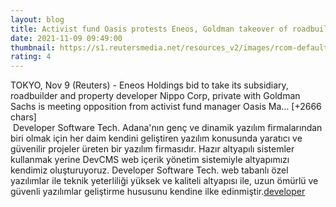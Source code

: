 ```yaml
--- 
layout: blog
title: Activist fund Oasis protests Eneos, Goldman takeover of roadbuilder Nippo - Reuters
date: 2021-11-09 09:49:00
thumbnail: https://s1.reutersmedia.net/resources_v2/images/rcom-default.png?w=800
rating: 4
---
```

TOKYO, Nov 9 (Reuters) - Eneos Holdings bid to take its subsidiary, roadbuilder and property developer Nippo Corp, private with Goldman Sachs is meeting opposition from activist fund manager Oasis Ma… [+2666 chars]</br>&nbsp;Developer Software Tech. Adana'nın genç ve dinamik yazılım firmalarından biri olmak için her daim kendini geliştiren yazılım konusunda yaratıcı ve güvenilir projeler üreten bir yazılım firmasıdır. Hazır altyapılı sistemler kullanmak yerine DevCMS web içerik yönetim sistemiyle altyapımızı kendimiz oluşturuyoruz. Developer Software Tech. web tabanlı özel yazılımlar ile teknik yeterliliği yüksek ve kaliteli altyapısı ile, uzun ömürlü ve güvenli yazılımlar geliştirme hususunu kendine ilke edinmiştir.<a href="https://www.developerbilisim.com/">developer</a>